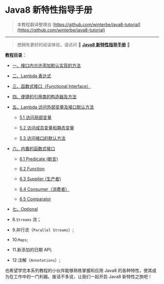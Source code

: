 # Java8 新特性指导手册

> 本教程翻译整理自 [https://github.com/winterbe/java8-tutorial](https://github.com/winterbe/java8-tutorial)

---

> 想拥有更好的阅读体验，请访问 :corn:   [**Java8 新特性指导手册**](https://www.exception.site/course/3/chapter/1)   :corn:

**教程目录**：

- [一、接口内允许添加默认实现的方法](https://github.com/weiwosuoai/java8_guide/blob/master/markdown_doc/%E4%B8%80%E3%80%81%E6%8E%A5%E5%8F%A3%E5%86%85%E5%85%81%E8%AE%B8%E6%B7%BB%E5%8A%A0%E9%BB%98%E8%AE%A4%E6%96%B9%E6%B3%95.md)

- [二、Lambda 表达式](https://github.com/weiwosuoai/java8_guide/blob/master/markdown_doc/%E4%BA%8C%E3%80%81Lambda%20%E8%A1%A8%E8%BE%BE%E5%BC%8F.md)

- [三、函数式接口（Functional Interface）](https://github.com/weiwosuoai/java8_guide/blob/master/markdown_doc/%E4%B8%89%E3%80%81%E5%87%BD%E6%95%B0%E5%BC%8F%E6%8E%A5%E5%8F%A3%EF%BC%88Functional%20Interface%EF%BC%89.md)

- [四、便捷的引用类的构造器及方法](https://github.com/weiwosuoai/java8_guide/blob/master/markdown_doc/%E5%9B%9B%E3%80%81%E4%BE%BF%E6%8D%B7%E7%9A%84%E5%BC%95%E7%94%A8%E7%B1%BB%E7%9A%84%E6%9E%84%E9%80%A0%E5%99%A8%E5%8F%8A%E6%96%B9%E6%B3%95.md)

- [五、Lambda 访问外部变量及接口默认方法](https://github.com/weiwosuoai/java8_guide/blob/master/markdown_doc/%E4%BA%94%E3%80%81Lambda%20%E8%AE%BF%E9%97%AE%E5%A4%96%E9%83%A8%E5%8F%98%E9%87%8F%E5%8F%8A%E6%8E%A5%E5%8F%A3%E9%BB%98%E8%AE%A4%E6%96%B9%E6%B3%95.md)

    - [5.1 访问局部变量](https://github.com/weiwosuoai/java8_guide/blob/master/markdown_doc/5.1%20%E8%AE%BF%E9%97%AE%E5%B1%80%E9%83%A8%E5%8F%98%E9%87%8F.md)
    
    - [5.2 访问成员变量和静态变量](https://github.com/weiwosuoai/java8_guide/blob/master/markdown_doc/5.2%20%E8%AE%BF%E9%97%AE%E6%88%90%E5%91%98%E5%8F%98%E9%87%8F%E5%92%8C%E9%9D%99%E6%80%81%E5%8F%98%E9%87%8F.md)
    
    - [5.3 访问接口的默认方法](https://github.com/weiwosuoai/java8_guide/blob/master/markdown_doc/5.3%20%E8%AE%BF%E9%97%AE%E6%8E%A5%E5%8F%A3%E7%9A%84%E9%BB%98%E8%AE%A4%E6%96%B9%E6%B3%95.md)

- [六、内置的函数式接口](https://github.com/weiwosuoai/java8_guide/blob/master/markdown_doc/%E5%85%AD%E3%80%81%E5%86%85%E7%BD%AE%E7%9A%84%E5%87%BD%E6%95%B0%E5%BC%8F%E6%8E%A5%E5%8F%A3.md)

    - [6.1 Predicate (断言)](https://github.com/weiwosuoai/java8_guide/blob/master/markdown_doc/6.1%20Predicate(%E6%96%AD%E8%A8%80).md)
    
    - [6.2 Function](https://github.com/weiwosuoai/java8_guide/blob/master/markdown_doc/6.2%20Function.md)
    
    - [6.3 Supplier (生产者)](https://github.com/weiwosuoai/java8_guide/blob/master/markdown_doc/6.3%20Supplier(%E7%94%9F%E4%BA%A7%E8%80%85).md)
    
    - [6.4 Consumer（消费者）](https://github.com/weiwosuoai/java8_guide/blob/master/markdown_doc/6.4%20Consumer(%E6%B6%88%E8%B4%B9%E8%80%85).md)
    
    - [6.5 Comparator](https://github.com/weiwosuoai/java8_guide/blob/master/markdown_doc/6.5%20Comparator.md)

- [七、Optional](https://github.com/weiwosuoai/java8_guide/blob/master/markdown_doc/%E4%B8%83%E3%80%81Optional.md)

- 8.`Streams` 流；

- 9.并行流（`Parallel Streams`）;

- 10.`Maps`;

- 11.新添加的日期 API;

- 12.注解（`Annotations`）;

也希望学完本系列教程的小伙伴能够熟练掌握和应用 Java8 的各种特性，使其成为在工作中的一门利器。废话不多说，让我们一起开启 Java8 新特性之旅吧！